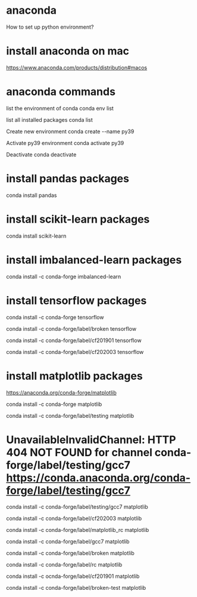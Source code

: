 # anaconda
How to set up python environment?

# install anaconda on mac
https://www.anaconda.com/products/distribution#macos

# anaconda commands

list the environment of conda
conda env list

list all installed packages
conda list

Create new environment
conda create --name py39

Activate py39 environment
conda activate py39

Deactivate
conda deactivate

# install pandas packages
conda install pandas

# install scikit-learn packages
conda install scikit-learn

# install imbalanced-learn packages
conda install -c conda-forge imbalanced-learn

# install tensorflow packages
conda install -c conda-forge tensorflow

conda install -c conda-forge/label/broken tensorflow

conda install -c conda-forge/label/cf201901 tensorflow

conda install -c conda-forge/label/cf202003 tensorflow

# install matplotlib packages
https://anaconda.org/conda-forge/matplotlib

conda install -c conda-forge matplotlib

conda install -c conda-forge/label/testing matplotlib

# UnavailableInvalidChannel: HTTP 404 NOT FOUND for channel conda-forge/label/testing/gcc7 <https://conda.anaconda.org/conda-forge/label/testing/gcc7>
conda install -c conda-forge/label/testing/gcc7 matplotlib

conda install -c conda-forge/label/cf202003 matplotlib

conda install -c conda-forge/label/matplotlib_rc matplotlib

conda install -c conda-forge/label/gcc7 matplotlib

conda install -c conda-forge/label/broken matplotlib

conda install -c conda-forge/label/rc matplotlib

conda install -c ocnda-forge/label/cf201901 matplotlib

conda install -c conda-forge/label/broken-test matplotlib

